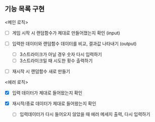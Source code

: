 ## 기능 목록 구현

<메인 로직>

- [ ] 게임 시작 시 랜덤함수가 제대로 만들어졌는지 확인 (input)

- [ ] 입력한 데이터와 랜덤함수 데이터를 비교, 결과값 나타내기 (output)

  - [ ] 3스트라이크가 아닐 경우 숫자 다시 입력하기
  - [ ] 3스트라이크일 때 시도한 횟수 출력하기

- [ ] 재시작 시 랜덤함수 새로 만들기

<에러 로직>

- [x] 입력 데이터가 제대로 들어왔는지 확인
- [x] 재시작/종료 데이터가 제대로 들어왔는지 확인

  - [ ] 입력데이터가 다시 들어오지 않았을 때 에러 메세지 출력, 다시 입력하기
